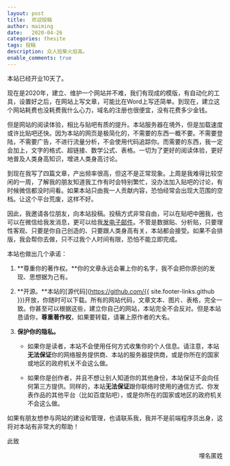 ```yaml
---
layout: post
title:  欢迎投稿
author: maiming
date:   2020-04-26
categories: thesite
tags: 投稿
description: 众人拾柴火焰高。
enable_comments: true
---
```


本站已经开业10天了。

现在是2020年，建立、维护一个网站并不难，我们有现成的模版，有自动化的工具，设置好之后，在网站上写文章，可能比在Word上写还简单。到现在，建立这个网站耗费也没耗费我什么心力，域名的注册也很便宜，没有花费多少金钱。

但是网站的阅读体验，相比与贴吧有质的提升。本站服务器在境外，但是加载速度或许比贴吧还快。因为本站的网页是极简化的，不需要的东西一概不要。不需要登陆，不需要广告，不进行流量分析，不会使用代码追踪你。而需要的东西，我一定会加上，文字的格式、超链接、数学公式、表格。一切为了更好的阅读体验，更好地普及人类身高知识，增进人类身高讨论。

到现在我写了四篇文章，产出频率很高，但这不是正常现象。上周是我难得比较空闲的一周，了解我的朋友知道我工作有时会特别繁忙，没办法加入贴吧的讨论，有时候微信都没时间看。如果本站只由我一人贡献内容，恐怕经常会出现大范围的空档。让这个平台荒废，这样不好。

因此，我邀请各位朋友，向本站投稿。投稿方式非常自由，可以在贴吧中圈我，也可以在微信给我发消息，更可以给我[发电子邮件](mailto:renleishengao@protonmail.com)。不管是数据贴、分析贴，只要理性客观、只要是你自己创造的、只要跟人类身高有关，本站都会接受。如果不会排版，我会帮你去做，只不过我个人时间有限，恐怕不能立即完成。

本站也做出几个承诺：

1. **尊重你的著作权。**你的文章永远会署上你的名字，我不会把你原创的发现、思想据为己有。

2. **开源。**本站的[源代码](https://github.com/{{ site.footer-links.github }})开放，你随时可以下载。所有的网站代码，文章文本、图片、表格，完全一致。你甚至可以根据这些，建立你自己的网站，本站完全不会反对。但是本站恳请你，**尊重著作权**，如果要转载，请署上原作者的大名。

3. **保护你的隐私。**

    * 如果你是读者，本站不会使用任何方式收集你的个人信息。请注意，本站**无法保证**你的网络服务提供商、本站的服务器提供商，或是你所在的国家或地区的政府机关不会这么做。

    * 如果你是创作者，并且不想让别人知道你的其他身份，本站保证不会向任何第三方提供。同样的，本站**无法保证**跟你联络时使用的通信方式、你发表作品的其他平台（比如百度贴吧），或是你所在的国家或地区的政府机关不会这么做。

如果有朋友想参与网站的建设和管理，也请联系我，我并不是前端程序员出身，这将对本站有非常大的帮助！

此致

<p style="text-align:right;">埋名匿姓</p>